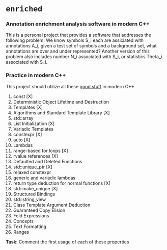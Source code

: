 # `enriched`

### Annotation enrichment analysis software in modern C++

This is a personal project that provides a software that addresses the following problem: We know symbols S_i each are assiciated with annotations A_i, given a test set of symbols and a background set, what annotations are over and under represented? Another version of this problem also includes number N_i associated with S_i, or statistics Theta_i associated with S_i.

### Practice in modern C++

This project should utilize all these [good stuff](https://raw.githubusercontent.com/CppCon/CppCon2019/master/Presentations/back_to_basics_the_best_parts_of_cpp/back_to_basics_the_best_parts_of_cpp__jason_turner__cppcon_2019.pdf) in modern C++.

1. const [X] 
2. Deterministic Object Lifetime and Destruction
3. Templates [X] 
4. Algorithms and Standard Template Library [X] 
5. std::array
6. List Initialization [X] 
7. Variadic Templates
8. constexpr [X] 
9. auto [X] 
10. Lambdas
11. range-based  for  loops [X]
12. rvalue references [X]
13. Defaulted and Deleted Functions
14. std::unique_ptr [X]
15. relaxed  constexpr
16. generic and variadic lambdas
17. return type deduction for normal functions [X]
18. std::make_unique [X]
19. Structured Bindings
20. std::string_view
21. Class Template Argument Deduction
22. Guaranteed Copy Elision
23. Fold Expressions
24. Concepts
25. Text Formatting
26. Ranges


**Task**: Comment the first usage of each of these properties

